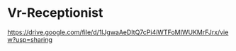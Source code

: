 # Vr-Receptionist
https://drive.google.com/file/d/1lJgwaAeDItQ7cPi4iWTFoMIWUKMrFJrx/view?usp=sharing
